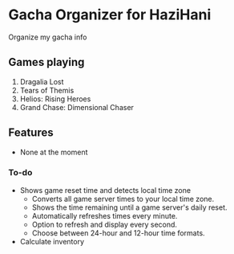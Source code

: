 # Gacha Organizer for HaziHani
Organize my gacha info

## Games playing
1. Dragalia Lost
2. Tears of Themis
3. Helios: Rising Heroes
4. Grand Chase: Dimensional Chaser

## Features
- None at the moment

### To-do
- Shows game reset time and detects local time zone
  - Converts all game server times to your local time zone.
  - Shows the time remaining until a game server's daily reset.
  - Automatically refreshes times every minute.
  - Option to refresh and display every second.
  - Choose between 24-hour and 12-hour time formats.
- Calculate inventory
